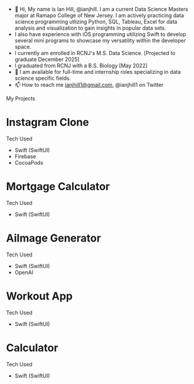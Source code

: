 - 👋 Hi, My name is Ian Hill, @ianjhill. I am a current Data Science Masters major at Ramapo College of New Jersey. I am actively practicing data science programming utlizing Python, SQL, Tableau, Excel for data analysis and visualization to gain insights in popular data sets.
- I also have experience with iOS programming utilizing Swift to develop several mini programs to showcase my versatility within the developer space.
- I currently am enrolled in RCNJ's M.S. Data Science. [Projected to graduate December 2025]
- I graduated from RCNJ with a B.S. Biology [May 2022]
- 💞️ I am available for full-time and internship roles specializing in data science specific fields.
- 📫 How to reach me ianjhill1@gmail.com,
                     @ianjhill1 on Twitter

<!---
ianjhill/ianjhill is a ✨ special ✨ repository because its `README.md` (this file) appears on your GitHub profile.
You can click the Preview link to take a look at your changes.
--->


My Projects

# Instagram Clone 
Tech Used
- Swift (SwiftUI)
- Firebase
- CocoaPods

# Mortgage Calculator
Tech Used
- Swift (SwiftUI)

# AiImage Generator
Tech Used
- Swift (SwiftUI)
- OpenAI

# Workout App
Tech Used
- Swift (SwiftUI)

# Calculator
Tech Used
- Swift (SwiftUI)
